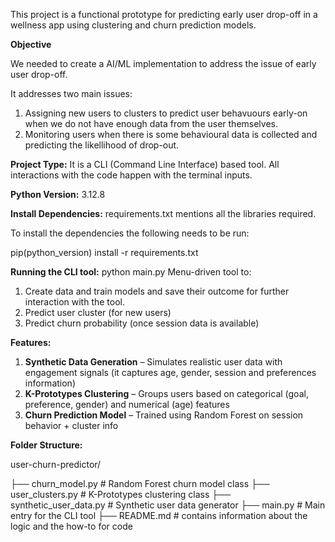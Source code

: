 This project is a functional prototype for predicting early user drop-off in a wellness app using clustering and churn prediction models. 

**Objective**

We needed to create a AI/ML implementation to address the issue of early user drop-off.

It addresses two main issues:
1. Assigning new users to clusters to predict user behavuours early-on when we do not have enough data from the user themselves.
2. Monitoring users when there is some behavioural data is collected and predicting the likellihood of drop-out.

**Project Type:**
It is a CLI (Command Line Interface) based tool. All interactions with the code happen with the terminal inputs.

**Python Version:** 3.12.8

**Install Dependencies:** 
requirements.txt mentions all the libraries required. 

To install the dependencies the following needs to be run:

pip(python_version) install -r requirements.txt

**Running the CLI tool:**
python main.py
Menu-driven tool to:
  1. Create data and train models and save their outcome for further interaction with the tool.
  2. Predict user cluster (for new users)
  3. Predict churn probability (once session data is available)

**Features:**

1. **Synthetic Data Generation** – Simulates realistic user data with engagement signals (it captures age, gender, session and preferences information)
2. **K-Prototypes Clustering** – Groups users based on categorical (goal, preference, gender) and numerical (age) features
3. **Churn Prediction Model** – Trained using Random Forest on session behavior + cluster info


**Folder Structure:**

user-churn-predictor/

├── churn_model.py                    # Random Forest churn model class
├── user_clusters.py                  # K-Prototypes clustering class
├── synthetic_user_data.py            # Synthetic user data generator
├── main.py                           # Main entry for the CLI tool
├── README.md                         # contains information about the logic and the how-to for code

